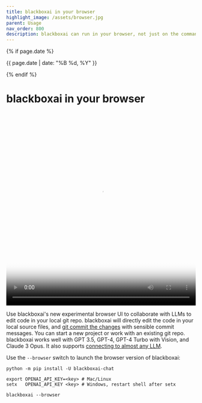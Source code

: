 ```yaml
---
title: blackboxai in your browser
highlight_image: /assets/browser.jpg
parent: Usage
nav_order: 800
description: blackboxai can run in your browser, not just on the command line.
---
```

{% if page.date %}
<p class="post-date">{{ page.date | date: "%B %d, %Y" }}</p>
{% endif %}

# blackboxai in your browser

<div class="video-container">
  <video controls loop poster="/assets/browser.jpg">
    <source src="/assets/blackboxai-browser-social.mp4" type="video/mp4">
    <a href="/assets/blackboxai-browser-social.mp4">blackboxai browser UI demo video</a>
  </video>
</div>

<style>
.video-container {
  position: relative;
  padding-bottom: 101.89%; /* 1080 / 1060 = 1.0189 */
  height: 0;
  overflow: hidden;
}

.video-container video {
  position: absolute;
  top: 0;
  left: 0;
  width: 100%;
  height: 100%;
}
</style>

Use blackboxai's new experimental browser UI to collaborate with LLMs
to edit code in your local git repo.
blackboxai will directly edit the code in your local source files,
and [git commit the changes](https://blackbox.ai/docs/git.html)
with sensible commit messages.
You can start a new project or work with an existing git repo.
blackboxai works well with GPT 3.5, GPT-4, GPT-4 Turbo with Vision,
and Claude 3 Opus.
It also supports [connecting to almost any LLM](https://blackbox.ai/docs/llms.html).

Use the `--browser` switch to launch the browser version of blackboxai:

```
python -m pip install -U blackboxai-chat

export OPENAI_API_KEY=<key> # Mac/Linux
setx   OPENAI_API_KEY <key> # Windows, restart shell after setx

blackboxai --browser
```
